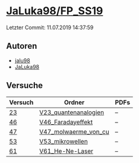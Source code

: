 # [JaLuka98/FP_SS19](https://github.com/JaLuka98/FP_SS19)

Letzter Commit: 11.07.2019 14:37:59

## Autoren
- [jalu98](https://github.com/jalu98)
- [JaLuka98](https://github.com/JaLuka98)

## Versuche

|       Versuch        |                                           Ordner                                           |PDFs|
|----------------------|--------------------------------------------------------------------------------------------|----|
|[23](../../versuch/23)|[V23_quantenanalogien](https://github.com/JaLuka98/FP_SS19/tree/master/V23_quantenanalogien)|–   |
|[46](../../versuch/46)|[V46_Faradayeffekt](https://github.com/JaLuka98/FP_SS19/tree/master/V46_Faradayeffekt)      |–   |
|[47](../../versuch/47)|[V47_molwaerme_von_cu](https://github.com/JaLuka98/FP_SS19/tree/master/V47_molwaerme_von_cu)|–   |
|[53](../../versuch/53)|[V53_mikrowellen](https://github.com/JaLuka98/FP_SS19/tree/master/V53_mikrowellen)          |–   |
|[61](../../versuch/61)|[V61_He-Ne-Laser](https://github.com/JaLuka98/FP_SS19/tree/master/V61_He-Ne-Laser)          |–   |
